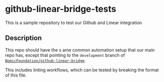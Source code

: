 # github-linear-bridge-tests

This is a sample repository to test our Github and Linear integration

## Description

This repo should have the s     ame common automation setup that our main repo has, except that pointing to the `development` branch of [`NomicFoundation/github-linear-bridge`](https://github.com/NomicFoundation/github-linear-bridge).

This includes linting workflows, which can be tested by breaking the format of this file.
